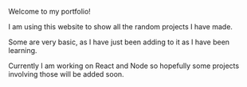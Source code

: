Welcome to my portfolio!

I am using this website to show all the random projects I have made.

Some are very basic, as I have just been adding to it as I have been learning.

Currently I am working on React and Node so hopefully some projects involving those will be added soon.
